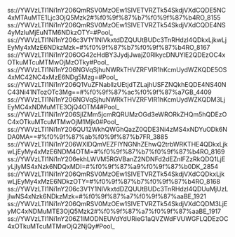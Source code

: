 ss://YWVzLTI1Ni1nY206QmRSV0MzOEw1SlVETVRZTk54SkdjVXdCQDE5NC4xMTAuMTE1Ljc3OjQ5Mzk2#%f0%9f%87%b7%f0%9f%87%b4RO_8155
ss://YWVzLTI1Ni1nY206QmRSV0MzOEw1SlVETVRZTk54SkdjVXdCQDE4NS4yMzIuMjEuNTM6NDkzOTY=#Pool_
ss://YWVzLTI1Ni1nY206c3V1Y1NlVkxtdDZQUUtBUDc3TnRHdzl4QDkxLjkwLjEyMy4xMzE6NDkzMzk=#%f0%9f%87%b7%f0%9f%87%b4RO_8167
ss://YWVzLTI1Ni1nY206OG42cHdBY3JydjJwajZ0RlkycDNUYlE2QDEzOC4xOTkuMTcuMTMwOjMzOTky#Pool_
ss://YWVzLTI1Ni1nY206NGVqSjhuNWRkTHVZRFVIR1hKcmUydWZKQDE5OS4xMC42NC4xMzE6NDg5Mzg=#Pool_
ss://YWVzLTI1Ni1nY206Q1VuZFNabllzUEtjdTZLajhUSFZNQkhEQDE4NS40NC43Ni41NTozOTc3Mg==#%f0%9f%87%ac%f0%9f%87%a7GB_4409
ss://YWVzLTI1Ni1nY206NGVqSjhuNWRkTHVZRFVIR1hKcmUydWZKQDM3LjEyMC4xNDMuMTE3OjQ4OTM4#Pool_
ss://YWVzLTI1Ni1nY206SjlZMm5jcmRQRUMzOGd3eWRORkZHQm5hQDEzOC4xOTkuMTcuMTMwOjM1Mjk0#Pool_
ss://YWVzLTI1Ni1nY206QU12WkhQWGhQazZ0QDE3Ni4zMS4xNDYuODk6NDA0MA==#%f0%9f%87%ab%f0%9f%87%b7FR_3885
ss://YWVzLTI1Ni1nY206WXlDQmVEZFlYNGNhZEhwQ2trbWRKTHE4QDkxLjkwLjEyMy4xMzE6NDM4OTM=#%f0%9f%87%b7%f0%9f%87%b4RO_8169
ss://YWVzLTI1Ni1nY206ekhLWVM5RGVBanZ2NDNFd2dEZnlFZzRkQDQ1LjEyLjIyMS4xNzk6NDQxMDI=#%f0%9f%87%a9%f0%9f%87%b0DK_2854
ss://YWVzLTI1Ni1nY206QmRSV0MzOEw1SlVETVRZTk54SkdjVXdCQDkxLjkwLjEyMy4xMzE6NDkzOTY=#%f0%9f%87%b7%f0%9f%87%b4RO_8168
ss://YWVzLTI1Ni1nY206c3V1Y1NlVkxtdDZQUUtBUDc3TnRHdzl4QDUuMjUzLjIwNS4xNzk6NDkzMzk=#%f0%9f%87%a7%f0%9f%87%aaBE_1921
ss://YWVzLTI1Ni1nY206QmRSV0MzOEw1SlVETVRZTk54SkdjVXdCQDM3LjEyMC4xNDMuMTE3OjQ5Mzk2#%f0%9f%87%a7%f0%9f%87%aaBE_1917
ss://YWVzLTI1Ni1nY206Z1lMODNEUVdYdURieG1aQVZWdFVUWGFLQDEzOC4xOTkuMTcuMTMwOjQ2NjQy#Pool_
